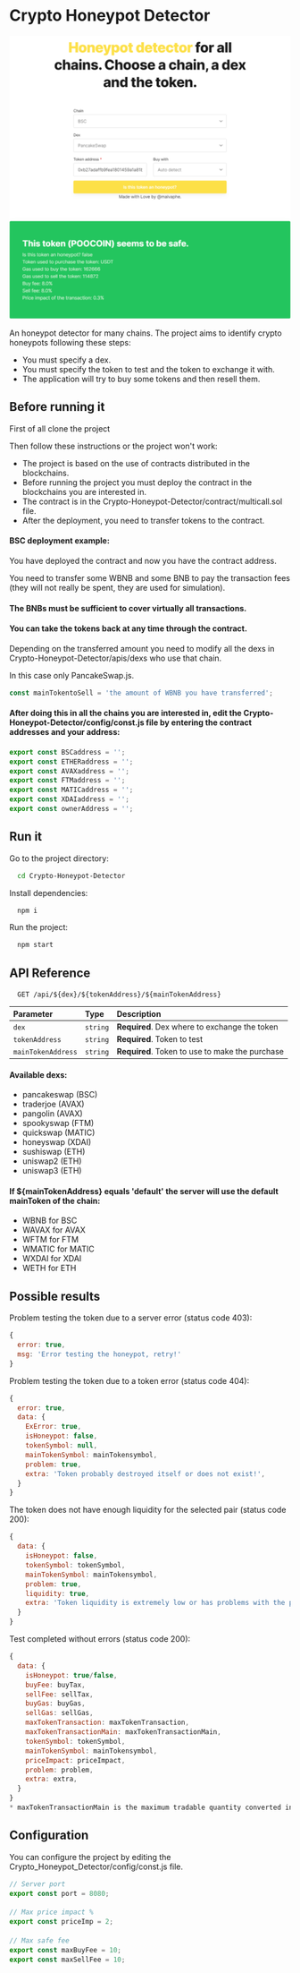 # Crypto Honeypot Detector

![Crypto Honeypot Detector](preview.png)

An honeypot detector for many chains. The project aims to identify crypto honeypots following these steps:

- You must specify a dex.
- You must specify the token to test and the token to exchange it with.
- The application will try to buy some tokens and then resell them.

## Before running it

First of all clone the project

Then follow these instructions or the project won't work:

- The project is based on the use of contracts distributed in the blockchains.
- Before running the project you must deploy the contract in the blockchains you are interested in.
- The contract is in the Crypto-Honeypot-Detector/contract/multicall.sol file.
- After the deployment, you need to transfer tokens to the contract.

#### BSC deployment example:

You have deployed the contract and now you have the contract address.

You need to transfer some WBNB and some BNB to pay the transaction fees (they will not really be spent, they are used for simulation).

#### The BNBs must be sufficient to cover virtually all transactions.

#### You can take the tokens back at any time through the contract.

Depending on the transferred amount you need to modify all the dexs in Crypto-Honeypot-Detector/apis/dexs who use that chain.

In this case only PancakeSwap.js.

```javascript
const mainTokentoSell = 'the amount of WBNB you have transferred';
```

#### After doing this in all the chains you are interested in, edit the Crypto-Honeypot-Detector/config/const.js file by entering the contract addresses and your address:

```javascript
export const BSCaddress = '';
export const ETHERaddress = '';
export const AVAXaddress = '';
export const FTMaddress = '';
export const MATICaddress = '';
export const XDAIaddress = '';
export const ownerAddress = '';
```

## Run it

Go to the project directory:

```bash
  cd Crypto-Honeypot-Detector
```

Install dependencies:

```bash
  npm i
```

Run the project:

```bash
  npm start
```

## API Reference

```http
  GET /api/${dex}/${tokenAddress}/${mainTokenAddress}
```

| Parameter          | Type     | Description                                     |
| :----------------- | :------- | :---------------------------------------------- |
| `dex`              | `string` | **Required**. Dex where to exchange the token   |
| `tokenAddress`     | `string` | **Required**. Token to test                     |
| `mainTokenAddress` | `string` | **Required**. Token to use to make the purchase |

#### Available dexs:

- pancakeswap (BSC)
- traderjoe (AVAX)
- pangolin (AVAX)
- spookyswap (FTM)
- quickswap (MATIC)
- honeyswap (XDAI)
- sushiswap (ETH)
- uniswap2 (ETH)
- uniswap3 (ETH)

#### If ${mainTokenAddress} equals 'default' the server will use the default mainToken of the chain:

- WBNB for BSC
- WAVAX for AVAX
- WFTM for FTM
- WMATIC for MATIC
- WXDAI for XDAI
- WETH for ETH

## Possible results

Problem testing the token due to a server error (status code 403):

```javascript
{
  error: true,
  msg: 'Error testing the honeypot, retry!'
}
```

Problem testing the token due to a token error (status code 404):

```javascript
{
  error: true,
  data: {
    ExError: true,
    isHoneypot: false,
    tokenSymbol: null,
    mainTokenSymbol: mainTokensymbol,
    problem: true,
    extra: 'Token probably destroyed itself or does not exist!',
  }
}
```

The token does not have enough liquidity for the selected pair (status code 200):

```javascript
{
  data: {
    isHoneypot: false,
    tokenSymbol: tokenSymbol,
    mainTokenSymbol: mainTokensymbol,
    problem: true,
    liquidity: true,
    extra: 'Token liquidity is extremely low or has problems with the purchase!',
  }
}
```

Test completed without errors (status code 200):

```javascript
{
  data: {
    isHoneypot: true/false,
    buyFee: buyTax,
    sellFee: sellTax,
    buyGas: buyGas,
    sellGas: sellGas,
    maxTokenTransaction: maxTokenTransaction,
    maxTokenTransactionMain: maxTokenTransactionMain,
    tokenSymbol: tokenSymbol,
    mainTokenSymbol: mainTokensymbol,
    priceImpact: priceImpact,
    problem: problem,
    extra: extra,
  }
}
* maxTokenTransactionMain is the maximum tradable quantity converted into mainToken.
```

## Configuration

You can configure the project by editing the Crypto_Honeypot_Detector/config/const.js file.

```javascript
// Server port
export const port = 8080;

// Max price impact %
export const priceImp = 2;

// Max safe fee
export const maxBuyFee = 10;
export const maxSellFee = 10;
```
